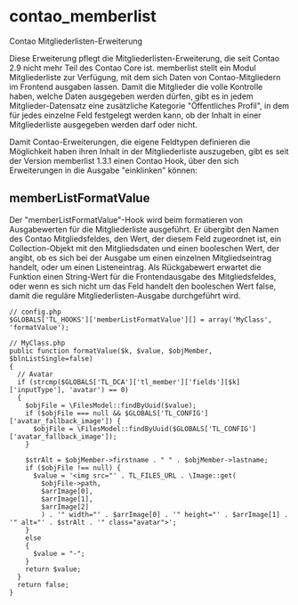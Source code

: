 contao_memberlist
=================

Contao Mitgliederlisten-Erweiterung

Diese Erweiterung pflegt die Mitgliederlisten-Erweiterung, die seit Contao 2.9 nicht mehr Teil des Contao Core ist.
memberlist stellt ein Modul Mitgliederliste zur Verfügung, mit dem sich Daten von Contao-Mitgliedern im Frontend ausgaben lassen.
Damit die Mitglieder die volle Kontrolle haben, welche Daten ausgegeben werden dürfen, gibt es in jedem Mitglieder-Datensatz eine zusätzliche Kategorie "Öffentliches Profil", in dem für jedes einzelne Feld festgelegt werden kann, ob der Inhalt in einer Mitgliederliste ausgegeben werden darf oder nicht.

Damit Contao-Erweiterungen, die eigene Feldtypen definieren die Möglichkeit haben ihren Inhalt in der Mitgliederliste auszugeben, gibt es seit der Version memberlist 1.3.1 einen Contao Hook, über den sich Erweiterungen in die Ausgabe "einklinken" können:

memberListFormatValue
---------------------
Der "memberListFormatValue"-Hook wird beim formatieren von Ausgabewerten für die Mitgliederliste ausgeführt. Er übergibt den Namen des Contao Mitgliedsfeldes, den Wert, der diesem Feld zugeordnet ist, ein Collection-Objekt mit den Mitgliedsdaten und einen booleschen Wert, der angibt, ob es sich bei der Ausgabe um einen einzelnen Mitgliedseintrag handelt, oder um einen Listeneintrag. Als Rückgabewert erwartet die Funktion einen String-Wert für die Frontendausgabe des Mitgliedsfeldes, oder wenn es sich nicht um das Feld handelt den booleschen Wert false, damit die reguläre Mitgliederlisten-Ausgabe durchgeführt wird.

```
// config.php
$GLOBALS['TL_HOOKS']['memberListFormatValue'][] = array('MyClass', 'formatValue');
 
// MyClass.php
public function formatValue($k, $value, $objMember, $blnListSingle=false)
{
  // Avatar
  if (strcmp($GLOBALS['TL_DCA']['tl_member']['fields'][$k]['inputType'], 'avatar') == 0)
  {
    $objFile = \FilesModel::findByUuid($value);
    if ($objFile === null && $GLOBALS['TL_CONFIG']['avatar_fallback_image']) {
      $objFile = \FilesModel::findByUuid($GLOBALS['TL_CONFIG']['avatar_fallback_image']);
    }

    $strAlt = $objMember->firstname . " " . $objMember->lastname;
    if ($objFile !== null) {
      $value = '<img src="' . TL_FILES_URL . \Image::get(
        $objFile->path,
        $arrImage[0],
        $arrImage[1],
        $arrImage[2]
        ) . '" width="' . $arrImage[0] . '" height="' . $arrImage[1] . '" alt="' . $strAlt . '" class="avatar">';
    }
    else
    {
      $value = "-";
    }
    return $value;
  }
  return false;
}
```
